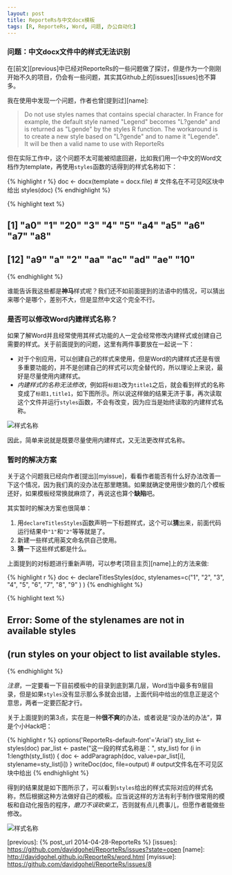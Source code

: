 ```yaml
---
layout: post
title: ReporteRs与中文docx模板
tags: [R, ReporteRs, Word, 问题, 办公自动化]
---
```


### 问题：中文docx文件中的样式无法识别

在[前文][previous]中已经对ReporteRs的一些问题做了探讨，但是作为一个刚刚开始不久的项目，仍会有一些问题，其实其Github上的[issues][issues]也不算多。

我在使用中发现一个问题，作者也曾[提到过][name]:

> Do not use styles names that contains special character. In France for example, the default style named "Legend" becomes "L?gende" and is returned as "Lgende" by the styles R function. The workaround is to create a new style based on "L?gende" and to name it "Legende". It will be then a valid name to use with ReporteRs

但在实际工作中，这个问题不太可能被彻底回避，比如我们用一个中文的Word文档作为template，再使用`styles`函数的话得到的样式名称如下：





{% highlight r %}
doc <- docx(template = docx.file)  # 文件名在不可见R区块中给出
styles(doc)
{% endhighlight %}



{% highlight text %}
##  [1] "a0" "1"  "20" "3"  "4"  "5"  "a4" "a5" "a6" "a7" "a8"
## [12] "a9" "a"  "2"  "aa" "ac" "ad" "ae" "10"
{% endhighlight %}


谁能告诉我这些都是**神马**样式呢？我们还不如前面提到的法语中的情况，可以猜出来哪个是哪个，差别不大，但是显然中文这个完全不行。

### 是否可以修改Word内建样式名称？

如果了解Word并且经常使用其样式功能的人一定会经常修改内建样式或创建自己需要的样式。关于前面提到的问题，这里有两件事要放在一起说一下：

- 对于个别应用，可以创建自己的样式来使用，但是Word的内建样式还是有很多重要功能的，并不是创建自己的样式可以完全替代的，所以理论上来说，最好是尽量使用内建样式。
- *内建样式的名称无法修改*，例如将`标题1`改为`title1`之后，就会看到样式的名称变成了`标题1,title1`，如下图所示。所以说这样做的结果无济于事，再次读取这个文件并运行`styles`函数，不会有改变，因为应当是始终读取的内建样式名称。

![样式名称](/jekyll/figure/2014-04-28-Stylename.jpg)

因此，简单来说就是既要尽量使用内建样式，又无法更改样式名称。

### 暂时的解决方案

关于这个问题我已经向作者[提出][myissue]，看看作者能否有什么好办法改善一下这个情况，因为我们真的没办法在那里瞎猜。如果就确定使用很少数的几个模板还好，如果模板经常换就麻烦了，再说这也算个**缺陷**吧。

其实暂时的解决方案也很简单：

1. 用`declareTitlesStyles`函数声明一下标题样式，这个可以**猜**出来，前面代码运行结果中`"1"`和`"2"`等等就是了。
2. 新建一些样式用英文命名供自己使用。
3. **猜**一下这些样式都是什么。

上面提到的对标题进行重新声明，可以参考[项目主页][name]上的方法来做:


{% highlight r %}
doc <- declareTitlesStyles(doc,
       stylenames=c("1", "2", "3", "4", "5",
                    "6", "7", "8", "9" ) )
{% endhighlight %}



{% highlight text %}
## Error: Some of the stylenames are not in available styles
## (run styles on your object to list available styles.
{% endhighlight %}


*注意*，一定要看一下目前模板中的目录到底到第几层，Word当中最多有9层目录，但是如果`styles`没有显示那么多就会出错，上面代码中给出的信息正是这个意思，两者一定要匹配才行。

关于上面提到的第3点，实在是一种**很不爽**的办法，或者说是“没办法的办法”，算是个小Hack吧：


{% highlight r %}
options('ReporteRs-default-font'='Arial')
sty_list <- styles(doc)
par_list <- paste("这一段的样式名称是：", sty_list)
for (i in 1:length(sty_list)) {
  doc <- addParagraph(doc, value=par_list[i],
                      stylename=sty_list[i])
}
writeDoc(doc, file=output) # output文件名在不可见区块中给出
{% endhighlight %}


得到的结果就是如下图所示了，可以看到`styles`给出的样式实际对应的样式名称，然后根据这种方法做好自己的模板。应当说这样的方法有利于制作很常用的模板和自动化报告的程序，*磨刀不误砍柴工*，否则就有点儿费事儿，但愿作者能做些修改。

![样式名称](/jekyll/figure/2014-04-28-Style-Hack.jpg)

[previous]: {% post_url 2014-04-28-ReporteRs %}
[issues]: https://github.com/davidgohel/ReporteRs/issues?state=open
[name]: http://davidgohel.github.io/ReporteRs/word.html
[myissue]: https://github.com/davidgohel/ReporteRs/issues/8

